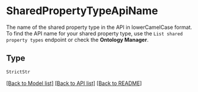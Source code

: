 # SharedPropertyTypeApiName

The name of the shared property type in the API in lowerCamelCase format. To find the API name for your
shared property type, use the `List shared property types` endpoint or check the **Ontology Manager**.


## Type
```python
StrictStr
```


[[Back to Model list]](../../README.md#models-v2-link) [[Back to API list]](../../README.md#documentation-for-api-endpoints) [[Back to README]](../../README.md)
